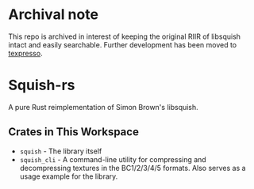 # Archival note
This repo is archived in interest of keeping the original RIIR of libsquish intact and easily searchable. Further development has been moved to [texpresso](https://github.com/jansol/texpresso).

# Squish-rs
A pure Rust reimplementation of Simon Brown's libsquish.

## Crates in This Workspace
* `squish` - The library itself
* `squish_cli` - A command-line utility for compressing and decompressing textures in the BC1/2/3/4/5 formats. Also serves as a usage example for the library.

